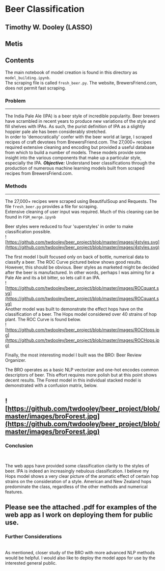 # Beer Classification
## Timothy W. Dooley (LASSO)
## Metis
## Contents 
The main notebook of model creation is found in this directory as `model_building.ipynb`. <br>
The scraping file is called `fresh_beer.py`. The website, BrewersFriend.com, does not permit fast scraping. <br> 

### **Problem**
-------------------------------
The India Pale Ale (IPA) is a beer style of incredible popularity. Beer brewers have scrambled in recent years to produce new variations of the style and fill shelves with IPAs. As such, the purist definition of IPA as a slightly hoppier pale ale has been considerably stretched. <br>
In order to 'democratically' confer with the beer world at large, I scraped recipes of craft devotees from BrewersFriend.com. The 27,000+ recipes required extensive cleaning and encoding but provided a useful database from which to build a number of models. These models provide some insight into the various components that make up a particular style, especially the IPA. 
***Objective:*** Understand beer classifications through the production of numerous machine learning models built from scraped recipes from BrewersFriend.com.
### **Methods**
----------------------------
The 27,000+ recipes were scraped using BeautifulSoup and Requests. The file `fresh_beer.py` provides a file for scraping.<br>
Extensive cleaning of user input was required. Much of this cleaning can be found in `FSM_merge.ipynb` 

Beer styles were reduced to four 'superstyles' in order to make classification possible. <br>
![https://github.com/twdooley/beer_project/blob/master/images/4styles.svg](https://github.com/twdooley/beer_project/blob/master/images/4styles.svg) <br>

The first model I built focused only on back of bottle, numerical data to classify a beer. The ROC Curve pictured below shows good results. However, this should be obvious. Beer styles as marketed might be decided after the beer is manufactured. In other words, perhaps I was aiming for a Pale Ale and its a bit bitter, so lets call it an IPA. <br>
![https://github.com/twdooley/beer_project/blob/master/images/ROCquant.svg](https://github.com/twdooley/beer_project/blob/master/images/ROCquant.svg)
<br>
Another model was built to demonstrate the effect hops have on the classification of a beer. The Hops model considered over 40 strains of hop plant. The ROC Curve is found below. <br>
![https://github.com/twdooley/beer_project/blob/master/images/ROCHops.jpg](https://github.com/twdooley/beer_project/blob/master/images/ROCHops.jpg)
<br>

Finally, the most interesting model I built was the BRO: Beer Review Organizer. <br>

The BRO operates as a basic NLP vectorizer and one-hot encodes common descriptors of beer. This effort requires more polish but at this point shows decent results. The Forest model in this individual stacked model is demonstrated with a confusion matrix, below.

![https://github.com/twdooley/beer_project/blob/master/images/broForest.jpg](https://github.com/twdooley/beer_project/blob/master/images/broForest.jpg)
<br>
----------------------------
### **Conclusion**
<br>

The web apps have provided some classification clarity to the styles of beer. IPA is indeed an increasingly nebulous classification. I believe my Hops model shows a very clear picture of the aromatic effect of certain hop strains on the consideration of a style. American and New Zealand hops predominate the class, regardless of the other methods and numerical features. 

Please see the attached .pdf for examples of the web app as I work on deploying them for public use. 
----------------------------
### **Further Considerations** 
<br> 
As mentioned, closer study of the BRO with more advanced NLP methods would be helpful. 
I would also like to deploy the model apps for use by the interested general public. 
